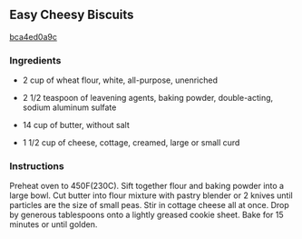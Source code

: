 ## Easy Cheesy Biscuits

[bca4ed0a9c](http://www.food.com/recipe/easy-cheesy-biscuits-4991)

### Ingredients

 - 2 cup of wheat flour, white, all-purpose, unenriched

 - 2 1/2 teaspoon of leavening agents, baking powder, double-acting, sodium aluminum sulfate

 - 14 cup of butter, without salt

 - 1 1/2 cup of cheese, cottage, creamed, large or small curd

### Instructions

Preheat oven to 450F(230C). Sift together flour and baking powder into a large bowl. Cut butter into flour mixture with pastry blender or 2 knives until particles are the size of small peas. Stir in cottage cheese all at once. Drop by generous tablespoons onto a lightly greased cookie sheet. Bake for 15 minutes or until golden.